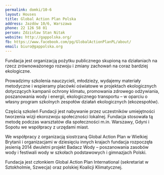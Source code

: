 ```yaml
---
permalink: domki/10-6
layout: Houses
title: Global Action Plan Polska
address: Jazdów 10/6, Warszawa
phone: 22 126 58 01
person: Zdzisław Stan Nitak
website: http://gappolska.org/
fb: https://www.facebook.com/pg/GlobalActionPlanPL/about/
email: biuro@gappolska.org
---
```

Fundacja jest organizacją pożytku publicznego skupioną na działaniach na rzecz zrównoważonego rozwoju i zmiany zachowań na coraz bardziej ekologiczne.

Prowadzimy szkolenia nauczycieli, młodzieży, wydajemy materiały metodyczne i wspieramy placówki oświatowe w projektach ekologicznych dotyczących kampanii ochrony klimatu, promowania zdrowego odżywiania, poszanowania wody i energii, ekologicznego transportu – w oparciu o własny program szkolnych zespołów działań ekologicznych (ekozespołów).

Częścią szkoleń Fundacji jest nabywanie przez uczestników umiejętności tworzenia wizji ekorozwoju społeczności lokalnej. Fundacja stosowała tą metodę podczas warsztatów dla społeczności m.in. Warszawy, Gdyni i Sopotu we współpracy z urzędami miast.

We współpracy z organizacją siostrzaną Global Action Plan w Wielkiej Brytanii i organizacjami w dziesięciu innych krajach fundacja rozpoczęła jesienią 2014 dwuletni projekt Badacz Wody – poszanowania zasobów wody i festiwali wody w szkołach podstawowych i gimnazjach Polski.

Fundacja jest członkiem Global Action Plan International (sekretariat w Sztokholmie, Szwecja) oraz polskiej Koalicji Klimatycznej.
